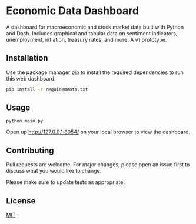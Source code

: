 # Economic Data Dashboard

A dashboard for macroeconomic and stock market data built with Python and Dash. Includes graphical and tabular data on sentiment indicators, unemployment, inflation, treasury rates, and more. A v1 prototype.

## Installation

Use the package manager [pip](https://pip.pypa.io/en/stable/) to install the required dependencies to run this web dashboard.

```bash
pip install -r requirements.txt
```

## Usage

```
python main.py
```

Open up http://127.0.0.1:8054/ on your local browser to view the dashboard.

## Contributing

Pull requests are welcome. For major changes, please open an issue first
to discuss what you would like to change.

Please make sure to update tests as appropriate.

## License

[MIT](https://choosealicense.com/licenses/mit/)